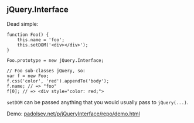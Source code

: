 ## jQuery.Interface

Dead simple:

    function Foo() {
        this.name = 'foo';
        this.setDOM('<div></div>');
    }

    Foo.prototype = new jQuery.Interface;

    // Foo sub-classes jQuery, so:
    var f = new Foo;
    f.css('color', 'red').appendTo('body');
    f.name; // => "foo"
    f[0]; // => <div style="color: red;">

`setDOM` can be passed anything that you would usually pass to `jQuery(...)`.

Demo: [padolsey.net/p/jQueryInterface/repo/demo.html](http://padolsey.net/p/jQueryInterface/repo/demo.html)